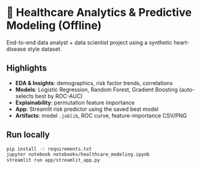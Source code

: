 # 🏥 Healthcare Analytics & Predictive Modeling (Offline)

End-to-end data analyst + data scientist project using a synthetic heart-disease style dataset.

## Highlights
- **EDA & Insights**: demographics, risk factor trends, correlations
- **Models**: Logistic Regression, Random Forest, Gradient Boosting (auto-selects best by ROC-AUC)
- **Explainability**: permutation feature importance
- **App**: Streamlit risk predictor using the saved best model
- **Artifacts**: model `.joblib`, ROC curve, feature-importance CSV/PNG

## Run locally
```bash
pip install -r requirements.txt
jupyter notebook notebooks/healthcare_modeling.ipynb
streamlit run app/streamlit_app.py
```
